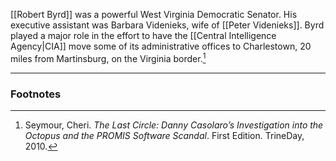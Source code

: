 [[Robert Byrd]] was a powerful West Virginia Democratic Senator. His executive assistant was Barbara Videnieks, wife of [[Peter Videnieks]]. Byrd played a major role in the effort to have the [[Central Intelligence Agency|CIA]] move some of its administrative offices to Charlestown, 20 miles from Martinsburg, on the Virginia border.[^1]

---
### Footnotes

[^1]: Seymour, Cheri. *The Last Circle: Danny Casolaro’s Investigation into the Octopus and the PROMIS Software Scandal*. First Edition. TrineDay, 2010.